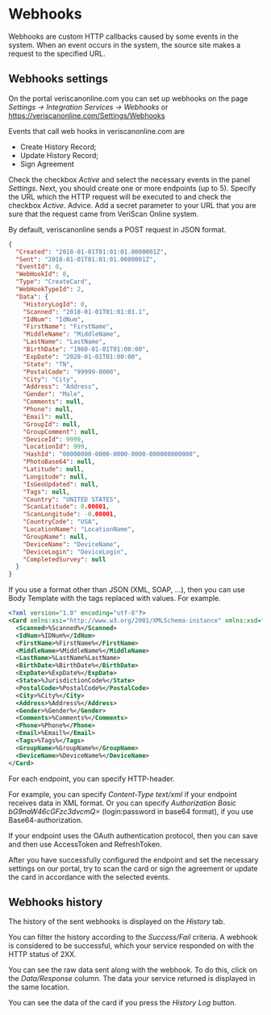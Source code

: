 # Webhooks

Webhooks are custom HTTP callbacks caused by some events in the system.
When an event occurs in the system, the source site makes a request to the specified URL.

## Webhooks settings

On the portal veriscanonline.com you can set up webhooks on the page
_Settings -> Integration Services -> Webhooks_
or
https://veriscanonline.com/Settings/Webhooks

Events that call web hooks in veriscanonline.com are
* Create History Record;
* Update History Record;
* Sign Agreement
	
Check the checkbox _Active_ and select the necessary events in the panel
_Settings_.
Next, you should create one or more endpoints (up to 5).
Specify the URL which the HTTP request will be executed to 
and check the checkbox _Active_.
Advice. Add a secret parameter to your URL that you are sure that the request came from VeriScan Online system.
	
By default, veriscanonline sends a POST request in JSON format.	

```json
{
  "Created": "2018-01-01T01:01:01.0000001Z",
  "Sent": "2018-01-01T01:01:01.0000001Z",
  "EventId": 0,
  "WebHookId": 0,
  "Type": "CreateCard",
  "WebHookTypeId": 2,
  "Data": {
    "HistoryLogId": 0,
    "Scanned": "2018-01-01T01:01:01.1",
    "IdNum": "IdNum",
    "FirstName": "FirstName",
    "MiddleName": "MiddleName",
    "LastName": "LastName",
    "BirthDate": "1960-01-01T01:00:00",
    "ExpDate": "2020-01-01T01:00:00",
    "State": "TN",
    "PostalCode": "99999-0000",
    "City": "City",
    "Address": "Address",
    "Gender": "Male",
    "Comments": null,
    "Phone": null,
    "Email": null,
    "GroupId": null,
    "GroupComment": null,
    "DeviceId": 9999,
    "LocationId": 999,
    "HashId": "00000000-0000-0000-0000-000000000000",
    "PhotoBase64": null,
    "Latitude": null,
    "Longitude": null,
    "IsGeoUpdated": null,
    "Tags": null,
    "Country": "UNITED STATES",
    "ScanLatitude": 0.00001,
    "ScanLongitude": -0.00001,
    "CountryCode": "USA",
    "LocationName": "LocationName",
    "GroupName": null,
    "DeviceName": "DeviceName",
    "DeviceLogin": "DeviceLogin",
    "CompletedSurvey": null
  }
}
```

If you use a format other than JSON (XML, SOAP, ...), then you can use Body Template with the tags replaced with values.
For example.

```xml
<?xml version="1.0" encoding="utf-8"?>
<Card xmlns:xsi="http://www.w3.org/2001/XMLSchema-instance" xmlns:xsd="http://www.w3.org/2001/XMLSchema">  
  <Scanned>%Scanned%</Scanned>
  <IdNum>%IDNum%</IdNum>
  <FirstName>%FirstName%</FirstName>
  <MiddleName>%MiddleName%</MiddleName>
  <LastName>%LastName%LastName>
  <BirthDate>%BirthDate%</BirthDate>
  <ExpDate>%ExpDate%</ExpDate>
  <State>%JurisdictionCode%</State>
  <PostalCode>%PostalCode%</PostalCode>
  <City>%City%</City>
  <Address>%Address%</Address>
  <Gender>%Gender%</Gender>
  <Comments>%Comments%</Comments>
  <Phone>%Phone%</Phone>
  <Email>%Email%</Email>
  <Tags>%Tags%</Tags>
  <GroupName>%GroupName%</GroupName>
  <DeviceName>%DeviceName%</DeviceName>
</Card>
```

For each endpoint, you can specify HTTP-header.	
	
For example, you can specify _Content-Type text/xml_ if your endpoint receives data in XML format.
Or you can specify _Authorization Basic bG9naW46cGFzc3dvcmQ=_ (login:password in base64 format), if you use Base64-authorization.

If your endpoint uses the OAuth authentication protocol, then you can save and then use AccessToken and RefreshToken.
	
After you have successfully configured the endpoint and set the necessary settings on our portal, try to scan the card or
sign the agreement or update the card in accordance with the selected events.

## Webhooks history
			
The history of the sent webhooks is displayed on the _History_ tab.
	
You can filter the history according to the _Success/Fail_ criteria.
A webhook is considered to be successful, which your service responded on with the HTTP status of 2XX.
	
You can see the raw data sent along with the webhook. To do this, click on the _Data/Response_ column.
The data your service returned is displayed in the same location.
	
You can see the data of the card if you press the _History Log_ button.
